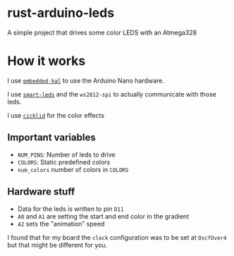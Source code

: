 # rust-arduino-leds
A simple project that drives some color LEDS with an Atmega328

# How it works

I use [`embedded-hal`](https://crates.io/crates/embedded-hal) to use the Arduino Nano hardware.

I use [`smart-leds`](https://crates.io/crates/smart-leds) and the `ws2812-spi` to actually communicate with those leds.

I use [`cichlid`](https://crates.io/crates/cichlid) for the color effects

## Important variables

- `NUM_PINS`: Number of leds to drive
- `COLORS`: Static predefined colors
- `num_colors` number of colors in `COLORS`

## Hardware stuff

- Data for the leds is written to pin `D11`
- `A0` and `A1` are setting the start and end color in the gradient
- `A2` sets the "animation" speed

I found that for my board the `clock` configuration was to be set at `OscfOver4` but that might be different for you. 
